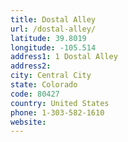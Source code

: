 ```yaml
---
title: Dostal Alley
url: /dostal-alley/
latitude: 39.8019
longitude: -105.514
address1: 1 Dostal Alley
address2: 
city: Central City
state: Colorado
code: 80427
country: United States
phone: 1-303-582-1610
website: 
---
```


